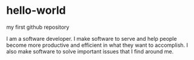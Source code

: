 # hello-world
my first github repository

I am a software developer.
I make software to serve and help people become more productive and efficient in what they want to accomplish.
I also make software to solve important issues that I find around me.

